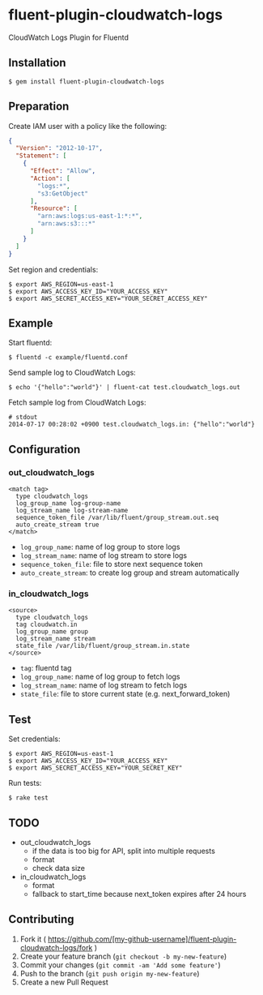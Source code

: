 # fluent-plugin-cloudwatch-logs

CloudWatch Logs Plugin for Fluentd

## Installation

    $ gem install fluent-plugin-cloudwatch-logs

## Preparation

Create IAM user with a policy like the following:

```json
{
  "Version": "2012-10-17",
  "Statement": [
    {
      "Effect": "Allow",
      "Action": [
        "logs:*",
        "s3:GetObject"
      ],
      "Resource": [
        "arn:aws:logs:us-east-1:*:*",
        "arn:aws:s3:::*"
      ]
    }
  ]
}
```

Set region and credentials:

```
$ export AWS_REGION=us-east-1
$ export AWS_ACCESS_KEY_ID="YOUR_ACCESS_KEY"
$ export AWS_SECRET_ACCESS_KEY="YOUR_SECRET_ACCESS_KEY"
```

## Example

Start fluentd:

```
$ fluentd -c example/fluentd.conf
```

Send sample log to CloudWatch Logs:

```
$ echo '{"hello":"world"}' | fluent-cat test.cloudwatch_logs.out
```

Fetch sample log from CloudWatch Logs:

```
# stdout
2014-07-17 00:28:02 +0900 test.cloudwatch_logs.in: {"hello":"world"}
```

## Configuration
### out_cloudwatch_logs

```
<match tag>
  type cloudwatch_logs
  log_group_name log-group-name
  log_stream_name log-stream-name
  sequence_token_file /var/lib/fluent/group_stream.out.seq
  auto_create_stream true
</match>
```

* `log_group_name`: name of log group to store logs
* `log_stream_name`: name of log stream to store logs
* `sequence_token_file`: file to store next sequence token
* `auto_create_stream`: to create log group and stream automatically

### in_cloudwatch_logs

```
<source>
  type cloudwatch_logs
  tag cloudwatch.in
  log_group_name group
  log_stream_name stream
  state_file /var/lib/fluent/group_stream.in.state
</source>
```

* `tag`: fluentd tag
* `log_group_name`: name of log group to fetch logs
* `log_stream_name`: name of log stream to fetch logs
* `state_file`: file to store current state (e.g. next\_forward\_token)

## Test

Set credentials:

```
$ export AWS_REGION=us-east-1
$ export AWS_ACCESS_KEY_ID="YOUR_ACCESS_KEY"
$ export AWS_SECRET_ACCESS_KEY="YOUR_SECRET_KEY"
```

Run tests:

```
$ rake test
```

## TODO

* out_cloudwatch_logs
  * if the data is too big for API, split into multiple requests
  * format
  * check data size
* in_cloudwatch_logs
  * format
  * fallback to start_time because next_token expires after 24 hours

## Contributing

1. Fork it ( https://github.com/[my-github-username]/fluent-plugin-cloudwatch-logs/fork )
2. Create your feature branch (`git checkout -b my-new-feature`)
3. Commit your changes (`git commit -am 'Add some feature'`)
4. Push to the branch (`git push origin my-new-feature`)
5. Create a new Pull Request
